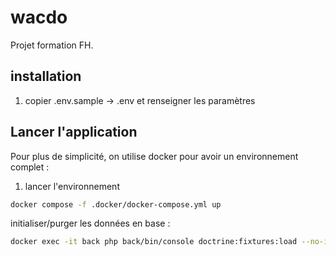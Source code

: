 # wacdo

Projet formation FH.

## installation

1. copier .env.sample -> .env et renseigner les paramètres

## Lancer l'application

Pour plus de simplicité, on utilise docker pour avoir un environnement complet :

1. lancer l'environnement

```bash
docker compose -f .docker/docker-compose.yml up
```

initialiser/purger les données en base :

```bash
docker exec -it back php back/bin/console doctrine:fixtures:load --no-interaction 
```

